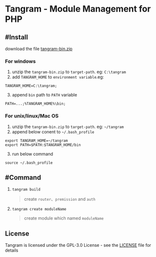 Tangram - Module Management for PHP
========================================
## #Install
download the file [tangram-bin.zip](https://github.com/nxlib/tangram/releases/download/v3.0.0/tangram-bin.zip)
### For windows
1. unzip the `tangram-bin.zip` to `target-path`. eg: `C:\tangram`
2. add `TANGRAM_HOME` to `environment variable`.eg:
```
TANGRAM_HOME=C:\tangram;
```
3. append `bin` path to `PATH` variable
```
PATH=...;%TANGRAM_HOME%\bin;
```

### For unix/linux/Mac OS
1. unzip the `tangram-bin.zip` to `target-path`. eg: `~/tangram`
2. append below conent to `~/.bash_profile`
```
export TANGRAM_HOME=~/tangram
export PATH=$PATH:$TANGRAM_HOME/bin
```
3. run below command
```
source ~/.bash_profile
```

## #Command
1. `tangram build`
    > create `router`、`premission` and `auth`

2. `tangram create moduleName`
    > create module which named `moduleName`

License
-------

Tangram is licensed under the GPL-3.0 License - see the [LICENSE](LICENSE) file for details
